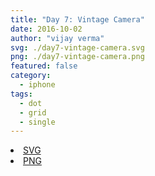 ```yaml
---
title: "Day 7: Vintage Camera"
date: 2016-10-02
author: "vijay verma"
svg: ./day7-vintage-camera.svg
png: ./day7-vintage-camera.png
featured: false
category:
  - iphone
tags:
  - dot
  - grid
  - single
---
```

<li><a href="./day7-vintage-camera.svg" download className="btn-svg">SVG</a></li>
<li><a href="/day7-vintage-camera.png" download className="btn-png">PNG</a></li>
